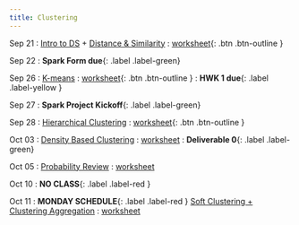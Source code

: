 ```yaml
---
title: Clustering
---
```


Sep 21 
: [Intro to DS](https://github.com/gallettilance/CS506-Fall2022/raw/master/slides/02_Introduction.pdf) + [Distance & Similarity](https://github.com/gallettilance/CS506-Fall2022/raw/master/slides/03_Distance_%26_Similarity.pdf) 
  : [worksheet](https://raw.githubusercontent.com/gallettilance/CS506-Fall2022/master/worksheets/worksheet_03.ipynb){: .btn .btn-outline }

Sep 22
: **Spark Form due**{: .label .label-green}

Sep 26 
: [K-means](https://github.com/gallettilance/CS506-Fall2022/raw/master/slides/04_Clustering_Kmeans.pdf) 
  : [worksheet](https://raw.githubusercontent.com/gallettilance/CS506-Fall2022/master/worksheets/worksheet_04.ipynb){: .btn .btn-outline } 
    : **HWK 1 due**{: .label .label-yellow }

Sep 27
: **Spark Project Kickoff**{: .label .label-green}

Sep 28 
: [Hierarchical Clustering](#) 
  : [worksheet](https://raw.githubusercontent.com/gallettilance/CS506-Fall2022/master/worksheets/worksheet_05.ipynb){: .btn .btn-outline } 

Oct 03 
: [Density Based Clustering](#) 
  : [worksheet](#)
    : **Deliverable 0**{: .label .label-green}

Oct 05 
: [Probability Review](#) 
  : [worksheet](#)

Oct 10 
: **NO CLASS**{: .label .label-red } 

Oct 11 
: **MONDAY SCHEDULE**{: .label .label-red } [Soft Clustering + Clustering Aggregation](#) 
  : [worksheet](#) 
